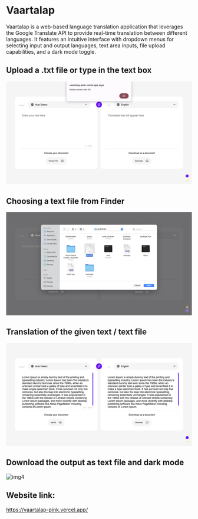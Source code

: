 # Vaartalap
Vaartalap is a web-based language translation application that leverages the Google Translate API to provide real-time translation between different languages. It features an intuitive interface with dropdown menus for selecting input and output languages, text area inputs, file upload capabilities, and a dark mode toggle.

## Upload a .txt file or type in the text box
![img1](https://github.com/VaibhavMurarka/Vaartalap/blob/main/img1(uploadvalidtxt).png)

## Choosing a text file from Finder
![img2](https://github.com/VaibhavMurarka/Vaartalap/blob/main/img2(uploadingfile).png)

## Translation of the given text / text file
![img3](https://github.com/VaibhavMurarka/Vaartalap/blob/main/img3(translation).png)

## Download the output as text file and dark mode
![img4](https://github.com/VaibhavMurarka/Vaartalap/blob/main/img4(download%26darkmode.png))

## Website link:
https://vaartalap-pink.vercel.app/